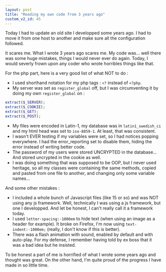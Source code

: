 ```yaml
---
layout: post
title: "Reading my own code from 3 years ago"
custom_v2_id: 45
---
```


Today I had to update an old site I developped some years ago. I had to move
it from one host to another and make sure all the configuration followed.

It scares me. What I wrote 3 years ago scares me. My code was... well there
was some huge mistakes, things I would never ever do again. Today, I would
severly frown upon any coder who wrote horribles things like that.

For the php part, here is a very good list of what NOT to do :

  * I used shorthand notation for my php tags : `<?` instead of `<?php`.
  * My server was set as `register_global` off, but I was circumventing it by doing my own `register_global` on :

```php
extract($_SERVER);
extract($_COOKIE);
extract($_GET);
extract($_POST);
```

  * My files were encoded in Latin-1, my database was in `latin1_swedish_ci` and my html head was set to `iso-8859-1`. At least, that was consistent.
  * I wasn't EVER testing if my variables were set, so I had notices popping everywhere. I had the error_reporting set to disable them, hiding the error instead of writing better code.
  * The password of my users were stored UNCRYPTED in the database... And stored uncrypted in the cookie as well.
  * I was doing something that was supposed to be OOP, but I never used heritage, so all my classes were containing the same methods, copied and pasted from one file to another, and changing only some variable names...

And some other mistakes :

  * I included a whole bunch of Javascript files (like 15 or so) and was NOT using any js framework. Well, technically I was using a js framework, but one I developped. And let be honest, I can't really call it a framework today.
  * I used `letter-spacing:-1000em` to hide text (when using an image as a header for example). It broke on Firefox, I'm now using `text-indent:-1000em;` (really, I don't know if this is better).
  * There was a flash animation with sound, enabled by default and with auto-play. For my defense, I remember having told by ex boss that it was a bad idea but he insisted.

To be honest a part of me is horrified of what I wrote some years ago and
thought was great. On the other hand, I'm quite proud of the progress I have
made in so little time.

